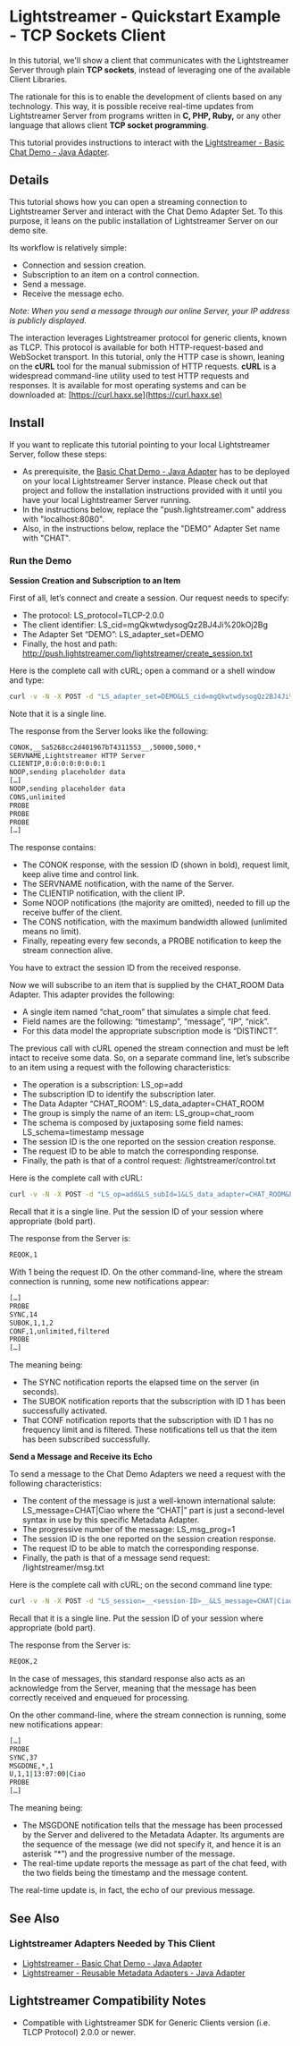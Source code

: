 # Lightstreamer - Quickstart Example - TCP Sockets Client #
<!-- START DESCRIPTION lightstreamer-example-quickstart-client-socket -->

In this tutorial, we'll show a client that communicates with the Lightstreamer Server through plain **TCP sockets**, instead of leveraging one of the available Client Libraries.

The rationale for this is to enable the development of clients based on any technology. This way, it is possible receive real-time updates from Lightstreamer Server from programs written in **C, PHP, Ruby,** or any other language that allows client **TCP socket programming**.

This tutorial provides instructions to interact with the [Lightstreamer - Basic Chat Demo - Java Adapter](https://github.com/Lightstreamer/Lightstreamer-example-Chat-adapter-java).

## Details

This tutorial shows how you can open a streaming connection to Lightstreamer Server and interact with the Chat Demo Adapter Set.
To this purpose, it leans on the public installation of Lightstreamer Server on our demo site.

Its workflow is relatively simple:
* Connection and session creation.
* Subscription to an item on a control connection.
* Send a message.
* Receive the message echo.

*Note: When you send a message through our online Server, your IP address is publicly displayed.*

The interaction leverages Lightstreamer protocol for generic clients, known as TLCP.
This protocol is available for both HTTP-request-based and WebSocket transport.
In this tutorial, only the HTTP case is shown, leaning on the **cURL** tool for the manual submission of HTTP requests.
**cURL** is a widespread command-line utility used to test HTTP requests and responses. It is available for most operating systems and can be downloaded at: [https://curl.haxx.se](https://curl.haxx.se)

<!-- END DESCRIPTION lightstreamer-example-quickstart-client-socket -->

## Install
If you want to replicate this tutorial pointing to your local Lightstreamer Server, follow these steps:
* As prerequisite, the [Basic Chat Demo - Java Adapter](https://github.com/Lightstreamer/Lightstreamer-example-Chat-adapter-java) has to be deployed on your local Lightstreamer Server instance. Please check out that project and follow the installation instructions provided with it until you have your local Lightstreamer Server running.
* In the instructions below, replace the "push.lightstreamer.com" address with "localhost:8080".
* Also, in the instructions below, replace the "DEMO" Adapter Set name with "CHAT".

### Run the Demo

**Session Creation and Subscription to an Item**

First of all, let’s connect and create a session. Our request needs to specify:
* The protocol: LS_protocol=TLCP-2.0.0
* The client identifier: LS_cid=mgQkwtwdysogQz2BJ4Ji%20kOj2Bg
* The Adapter Set “DEMO”: LS_adapter_set=DEMO
* Finally, the host and path: http://push.lightstreamer.com/lightstreamer/create_session.txt

Here is the complete call with cURL; open a command or a shell window and type:
```cmd
curl -v -N -X POST -d "LS_adapter_set=DEMO&LS_cid=mgQkwtwdysogQz2BJ4Ji%20kOj2Bg" http://push.lightstreamer.com/lightstreamer/create_session.txt?LS_protocol=TLCP-2.0.0
```
Note that it is a single line.

The response from the Server looks like the following:
```cmd
CONOK,__Sa5268cc2d401967bT4311553__,50000,5000,*
SERVNAME,Lightstreamer HTTP Server
CLIENTIP,0:0:0:0:0:0:0:1
NOOP,sending placeholder data
[…]
NOOP,sending placeholder data
CONS,unlimited
PROBE
PROBE
PROBE
[…]
```

The response contains:
* The CONOK response, with the session ID (shown in bold), request limit, keep alive time and control link.
* The SERVNAME notification, with the name of the Server.
* The CLIENTIP notification, with the client IP.
* Some NOOP notifications (the majority are omitted), needed to fill up the receive buffer of the client.
* The CONS notification, with the maximum bandwidth allowed (unlimited means no limit).
* Finally, repeating every few seconds, a PROBE notification to keep the stream connection alive.

You have to extract the session ID from the received response.

Now we will subscribe to an item that is supplied by the CHAT_ROOM Data Adapter. This adapter provides the following:
* A single item named “chat_room” that simulates a simple chat feed.
* Field names are the following: “timestamp”, “message”, “IP”, “nick”.
* For this data model the appropriate subscription mode is “DISTINCT”.

The previous call with cURL opened the stream connection and must be left intact to receive some data.
So, on a separate command line, let’s subscribe to an item using a request with the following characteristics:
* The operation is a subscription: LS_op=add
* The subscription ID to identify the subscription later.
* The Data Adapter “CHAT_ROOM”: LS_data_adapter=CHAT_ROOM
* The group is simply the name of an item: LS_group=chat_room
* The schema is composed by juxtaposing some field names: LS_schema=timestamp message
* The session ID is the one reported on the session creation response.
* The request ID to be able to match the corresponding response.
* Finally, the path is that of a control request: /lightstreamer/control.txt

Here is the complete call with cURL:
```cmd
curl -v -N -X POST -d "LS_op=add&LS_subId=1&LS_data_adapter=CHAT_ROOM&LS_group=chat_room&LS_schema=timestamp%20message&LS_mode=DISTINCT&LS_session=__<session-ID>__&LS_reqID=1" http://push.lightstreamer.com/lightstreamer/control.txt?LS_protocol=TLCP-2.0.0
```
Recall that it is a single line. Put the session ID of your session where appropriate (bold part).

The response from the Server is:
```cmd
REQOK,1
```
With 1 being the request ID. On the other command-line, where the stream connection is running, some new notifications appear:
```cmd
[…]
PROBE
SYNC,14
SUBOK,1,1,2
CONF,1,unlimited,filtered
PROBE
[…]
```
The meaning being:
* The SYNC notification reports the elapsed time on the server (in seconds).
* The SUBOK notification reports that the subscription with ID 1 has been successfully activated.
* That CONF notification reports that the subscription with ID 1 has no frequency limit and is filtered.
These notifications tell us that the item has been subscribed successfully.

**Send a Message and Receive its Echo**

To send a message to the Chat Demo Adapters we need a request with the following characteristics:
* The content of the message is just a well-known international salute: LS_message=CHAT|Ciao where the “CHAT|” part is just a second-level syntax in use by this specific Metadata Adapter.
* The progressive number of the message: LS_msg_prog=1
* The session ID is the one reported on the session creation response.
* The request ID to be able to match the corresponding response.
* Finally, the path is that of a message send request: /lightstreamer/msg.txt

Here is the complete call with cURL; on the second command line type:
```cmd
curl -v -N -X POST -d "LS_session=__<session-ID>__&LS_message=CHAT|Ciao&LS_msg_prog=1&LS_reqId=2" http://push.lightstreamer.com/lightstreamer/msg.txt?LS_protocol=TLCP-2.0.0
```
Recall that it is a single line. Put the session ID of your session where appropriate (bold part).

The response from the Server is:
```cmd
REQOK,2
```
In the case of messages, this standard response also acts as an acknowledge from the Server, meaning that the message has been correctly received and enqueued for processing.

On the other command-line, where the stream connection is running, some new notifications appear:
```cmd
[…]
PROBE
SYNC,37
MSGDONE,*,1
U,1,1|13:07:00|Ciao
PROBE
[…]
```
The meaning being:
* The MSGDONE notification tells that the message has been processed by the Server and delivered to the Metadata Adapter. Its arguments are the sequence of the message (we did not specify it, and hence it is an asterisk “*”) and the progressive number of the message.
* The real-time update reports the message as part of the chat feed, with the two fields being the timestamp and the message content.

The real-time update is, in fact, the echo of our previous message.

## See Also

### Lightstreamer Adapters Needed by This Client
<!-- START RELATED_ENTRIES -->

* [Lightstreamer - Basic Chat Demo - Java Adapter](https://github.com/Lightstreamer/Lightstreamer-example-Chat-adapter-java)
* [Lightstreamer - Reusable Metadata Adapters - Java Adapter](https://github.com/Lightstreamer/Lightstreamer-example-ReusableMetadata-adapter-java)

<!-- END RELATED_ENTRIES -->

## Lightstreamer Compatibility Notes

- Compatible with Lightstreamer SDK for Generic Clients version (i.e. TLCP Protocol) 2.0.0 or newer.

